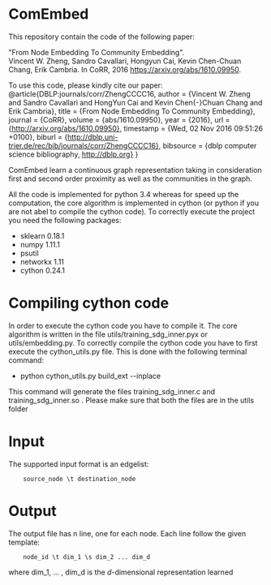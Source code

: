# ComEmbed
This repository contain the code of the following paper:

"From Node Embedding To Community Embedding".  
Vincent W. Zheng, Sandro Cavallari, Hongyun Cai, Kevin Chen-Chuan Chang, Erik Cambria. 
In CoRR, 2016
https://arxiv.org/abs/1610.09950.

To use this code, please kindly cite our paper:
@article{DBLP:journals/corr/ZhengCCCC16,
author    = {Vincent W. Zheng and 
               Sandro Cavallari and
               HongYun Cai and
               Kevin Chen{-}Chuan Chang and
               Erik Cambria},
  title     = {From Node Embedding To Community Embedding},
  journal   = {CoRR},
  volume    = {abs/1610.09950},
  year      = {2016},
  url       = {http://arxiv.org/abs/1610.09950},
  timestamp = {Wed, 02 Nov 2016 09:51:26 +0100},
  biburl    = {http://dblp.uni-trier.de/rec/bib/journals/corr/ZhengCCCC16},
  bibsource = {dblp computer science bibliography, http://dblp.org}
}

ComEmbed learn a continuous graph representation taking in consideration first and second order proximity as well as the communities in the graph. 


All the code is implemented for python 3.4 whereas for speed up the computation, the core algorithm is implemented in cython (or python if you are not abel to compile the cython code).
To correctly execute the project you need the following packages:
 - sklearn 0.18.1
 - numpy 1.11.1
 - psutil
 - networkx 1.11
 - cython 0.24.1
 
 
# Compiling cython code
 In order to execute the cython code you have to compile it. The core algorithm is written in the file utils/training_sdg_inner.pyx or utils/embedding.py.
 To correctly compile the cython code you have to first execute the cython_utils.py file. 
 This is done with the following terminal command:
 
  - python cython_utils.py build_ext --inplace
  
 This command will generate the files training_sdg_inner.c and training_sdg_inner.so . Please make sure that both the files are in the utils folder 

# Input
The supported input format is an edgelist:

        source_node \t destination_node


# Output
The output file has n line, one for each node.
Each line follow the given template:

        node_id \t dim_1 \s dim_2 ... dim_d
 
where dim_1, ... , dim_d is the *d*-dimensional representation learned
